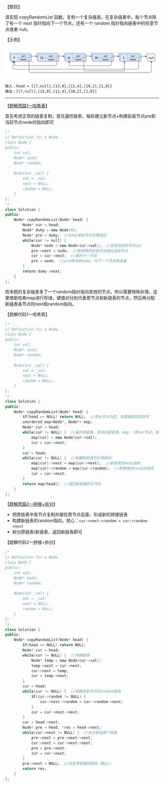 【题目】

请实现 copyRandomList 函数，复制一个复杂链表。在复杂链表中，每个节点除了有一个 next 指针指向下一个节点，还有一个 random 指针指向链表中的任意节点或者 null。

【示例】

![123](https://github.com/Yorkzhang19961122/LeetCodeNotebook/blob/main/%E9%93%BE%E8%A1%A8/%E5%89%91%E6%8C%87Offer35.%E5%A4%8D%E6%9D%82%E9%93%BE%E8%A1%A8%E7%9A%84%E5%A4%8D%E5%88%B6/123.png)

```
输入：head = [[7,null],[13,0],[11,4],[10,2],[1,0]]
输出：[[7,null],[13,0],[11,4],[10,2],[1,0]]
```

---

【[题解思路1—哈希表](https://leetcode-cn.com/problems/fu-za-lian-biao-de-fu-zhi-lcof/solution/jian-zhi-offer-35-fu-za-lian-biao-de-fu-zhi-ha-xi-/)】

首先考虑正常的链表复制，首先遍历链表，每轮建立新节点+构建前驱节点pre和当前节点node的指向即可

```c++
/*
// Definition for a Node.
class Node {
public:
    int val;
    Node* next;
    Node* random;
    
    Node(int _val) {
        val = _val;
        next = NULL;
        random = NULL;
    }
};
*/
class Solution {
public:
    Node* copyRandomList(Node* head) {
        Node* cur = head;
        Node* dumy = new Node(0);
        Node* pre = dumy;  //dumy虚拟节点方便返回
        while(cur != null) {
            Node* node = new Node(cur->val);  //复制当前的节点cur
            pre->next = node;  //新链表的前驱节点指向当前节点
            cur = cur->next;  //遍历下一节点
            pre = node;  //pre移动到node，为下一个节点做准备
        }
        return dumy->next;
    }
};
```

而本题的复杂链表多了一个random指针指向其他的节点，所以需要特殊处理，这里借助哈希map进行存储，键值对分别代表原节点和新链表的节点，然后再分配新链表各节点的next和random指向。

【题解代码1—哈希表】

```c++
/*
// Definition for a Node.
class Node {
public:
    int val;
    Node* next;
    Node* random;
    
    Node(int _val) {
        val = _val;
        next = NULL;
        random = NULL;
    }
};
*/
class Solution {
public:
    Node* copyRandomList(Node* head) {
        if(head == NULL) return NULL;  //若头节点为空，则直接返回空即可
        unordered_map<Node*, Node*> map;
        Node* cur = head;
        while(cur != NULL) {  //遍历原链表，复制出新链表，map：（原cur节点，新cur节点）
            map[cur] = new Node(cur->val);
            cur = cur->next;
        }
        cur = head;
        while(cur != NULL) {  //构建新链表的引用指向
            map[cur]->next = map[cur->next];  //新链表的next指向
            map[cur]->random = map[cur->random];  //新链表的random指向
            cur = cur->next;
        }
        return map[head];  //返回新链表的头节点
    }
};
```

【[题解思路2—拼接+拆分](https://leetcode-cn.com/problems/fu-za-lian-biao-de-fu-zhi-lcof/solution/jian-zhi-offer-35-fu-za-lian-biao-de-fu-zhi-ha-xi-/)】

* 把原链表中各节点复制并跟在原节点后面，形成新的拼接链表
* 构建新链表的random指向，核心：`cur->next->random = cur->random->next`
* 拆分原链表/新链表，返回新链表即可

【题解代码2—拼接+拆分】

```c++
/*
// Definition for a Node.
class Node {
public:
    int val;
    Node* next;
    Node* random;
    
    Node(int _val) {
        val = _val;
        next = NULL;
        random = NULL;
    }
};
*/
class Solution {
public:
    Node* copyRandomList(Node* head) {
        if(head == NULL) return NULL;
        Node* cur = head;
        while(cur != NULL) {  //拼接链表
            Node* temp = new Node(cur->val);
            temp->next = cur->next;
            cur->next = temp;
            cur = temp->next;
        }
        cur = head;
        while(cur != NULL) {  //构建各新节点的random指向
            if(cur->random != NULL) {
                cur->next->random = cur->random->next;
            }
            cur = cur->next->next;
        }
        cur = head->next;
        Node* pre = head, *res = head->next;
        while(cur->next != NULL) {  //拆分新旧两个链表
            pre->next = pre->next->next;
            cur->next = cur->next->next;
            pre = pre->next;
            cur = cur->next;
        }
        pre->next = NULL;  //恢复原链表的指向（NULL）
        return res;
    }
};
```

